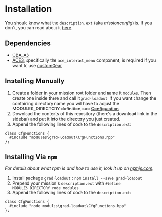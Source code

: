 # Installation

You should know what the `description.ext` (aka *missionconfig*) is. If you don't, you can read about it [here](https://community.bistudio.com/wiki/Description.ext).

## Dependencies

* [CBA_A3](https://github.com/CBATeam/CBA_A3/releases)
* [ACE3](https://github.com/acemod/ACE3/releases), specifically the `ace_interact_menu` component, is required if you want to use [customGear](customGear.md)

## Installing Manually

1. Create a folder in your mission root folder and name it `modules`. Then create one inside there and call it `grad-loadout`. If you want change the containing directory name you will have to adjust the MODULES_DIRECTORY definition, see [Configuration](configuration.md)
2. Download the contents of this repository (there's a download link in the sidebar) and put it into the directory you just created.
3. Append the following lines of code to the `description.ext`:

```sqf
class CfgFunctions {
  #include "modules\grad-loadout\CfgFunctions.hpp"
};
```

## Installing Via `npm`

*For details about what npm is and how to use it, look it up on [npmjs.com](https://www.npmjs.com/).*

1. Install package `grad-loadout` : `npm install --save grad-loadout`
2. Prepend your mission's `description.ext` with `#define MODULES_DIRECTORY node_modules`
3. Append the following lines of code to the `description.ext`:

```sqf
class CfgFunctions {
  #include "node_modules\grad-loadout\CfgFunctions.hpp"
};
```
